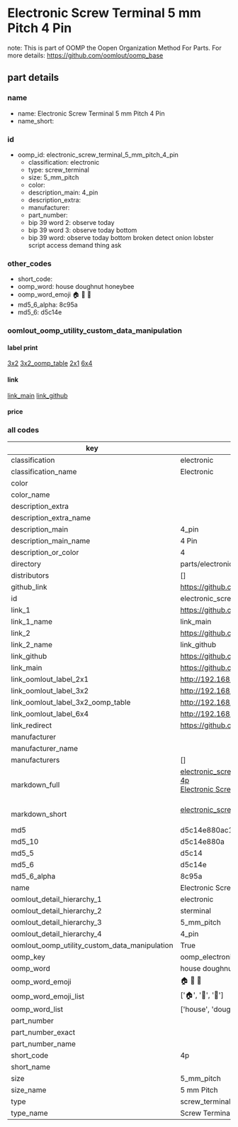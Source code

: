 # Electronic Screw Terminal 5 mm Pitch 4 Pin  

note: This is part of OOMP the Oopen Organization Method For Parts. For more details: https://github.com/oomlout/oomp_base

##  part details
  







### name
* name: Electronic Screw Terminal 5 mm Pitch 4 Pin
* name_short: 
### id
* oomp_id: electronic_screw_terminal_5_mm_pitch_4_pin
  * classification: electronic
  * type: screw_terminal
  * size: 5_mm_pitch
  * color: 
  * description_main: 4_pin
  * description_extra: 
  * manufacturer: 
  * part_number: 
  * bip 39 word 2: observe today
  * bip 39 word 3: observe today bottom
  * bip 39 word: observe today bottom broken detect onion lobster script access demand thing ask

### other_codes
* short_code: 
* oomp_word: house doughnut honeybee
* oomp_word_emoji :house: :doughnut: :honeybee:
* md5_6_alpha: 8c95a
* md5_6: d5c14e






### oomlout_oomp_utility_custom_data_manipulation
#### label print
[3x2](http://192.168.1.245:1112/?label=oomp%208c95a)
[3x2_oomp_table](http://192.168.1.108:1112/?label=oomp%208c95a)
[2x1](http://192.168.1.242:1112/?label=oomp%208c95a)
[6x4](http://192.168.1.55:1112/?label=oomp%208c95a)    

#### link

[link_main](https://github.com/oomlout/oomlout_oomp_version_1_messy/tree/main/parts/electronic_screw_terminal_5_mm_pitch_4_pin) [link_github](https://github.com/oomlout/oomlout_oomp_version_1_messy/tree/main/parts/electronic_screw_terminal_5_mm_pitch_4_pin)                             

#### price







### all codes 
| key | value |  
| --- | --- |  
| classification | electronic |  
| classification_name | Electronic |  
| color |  |  
| color_name |  |  
| description_extra |  |  
| description_extra_name |  |  
| description_main | 4_pin |  
| description_main_name | 4 Pin |  
| description_or_color | 4 |  
| directory | parts/electronic_screw_terminal_5_mm_pitch_4_pin |  
| distributors | [] |  
| github_link | https://github.com/oomlout/oomlout_oomp_part_src/tree/main/parts/electronic_screw_terminal_5_mm_pitch_4_pin |  
| id | electronic_screw_terminal_5_mm_pitch_4_pin |  
| link_1 | https://github.com/oomlout/oomlout_oomp_version_1_messy/tree/main/parts/electronic_screw_terminal_5_mm_pitch_4_pin |  
| link_1_name | link_main |  
| link_2 | https://github.com/oomlout/oomlout_oomp_version_1_messy/tree/main/parts/electronic_screw_terminal_5_mm_pitch_4_pin |  
| link_2_name | link_github |  
| link_github | https://github.com/oomlout/oomlout_oomp_version_1_messy/tree/main/parts/electronic_screw_terminal_5_mm_pitch_4_pin |  
| link_main | https://github.com/oomlout/oomlout_oomp_version_1_messy/tree/main/parts/electronic_screw_terminal_5_mm_pitch_4_pin |  
| link_oomlout_label_2x1 | http://192.168.1.242:1112/?label=oomp%208c95a |  
| link_oomlout_label_3x2 | http://192.168.1.245:1112/?label=oomp%208c95a |  
| link_oomlout_label_3x2_oomp_table | http://192.168.1.108:1112/?label=oomp%208c95a |  
| link_oomlout_label_6x4 | http://192.168.1.55:1112/?label=oomp%208c95a |  
| link_redirect | https://github.com/oomlout/oomlout_oomp_version_1_messy/tree/main/parts/electronic_screw_terminal_5_mm_pitch_4_pin |  
| manufacturer |  |  
| manufacturer_name |  |  
| manufacturers | [] |  
| markdown_full | [electronic_screw_terminal_5_mm_pitch_4_pin](none)<br>[4p](none)<br>[Electronic Screw Terminal 5 Mm Pitch 4 Pin](none)<br><br> |  
| markdown_short | [electronic_screw_terminal_5_mm_pitch_4_pin](none)<br><br> |  
| md5 | d5c14e880ac1b0666b1e31c834b8d4c3 |  
| md5_10 | d5c14e880a |  
| md5_5 | d5c14 |  
| md5_6 | d5c14e |  
| md5_6_alpha | 8c95a |  
| name | Electronic Screw Terminal 5 mm Pitch 4 Pin |  
| oomlout_detail_hierarchy_1 | electronic |  
| oomlout_detail_hierarchy_2 | sterminal |  
| oomlout_detail_hierarchy_3 | 5_mm_pitch |  
| oomlout_detail_hierarchy_4 | 4_pin |  
| oomlout_oomp_utility_custom_data_manipulation | True |  
| oomp_key | oomp_electronic_screw_terminal_5_mm_pitch_4_pin |  
| oomp_word | house doughnut honeybee |  
| oomp_word_emoji | :house: :doughnut: :honeybee: |  
| oomp_word_emoji_list | [':house:', ':doughnut:', ':honeybee:'] |  
| oomp_word_list | ['house', 'doughnut', 'honeybee'] |  
| part_number |  |  
| part_number_exact |  |  
| part_number_name |  |  
| short_code | 4p |  
| short_name |  |  
| size | 5_mm_pitch |  
| size_name | 5 mm Pitch |  
| type | screw_terminal |  
| type_name | Screw Terminal |  
